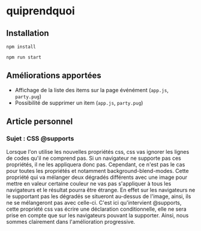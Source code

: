 # quiprendquoi

## Installation

`npm install`

`npm run start`

## Améliorations apportées

- Affichage de la liste des items sur la page événément (`app.js`, `party.pug`)
- Possibilité de supprimer un item (`app.js`, `party.pug`)

## Article personnel

### Sujet : CSS @supports

Lorsque l'on utilise les nouvelles propriétés css, css vas ignorer les lignes de codes qu'il ne comprend pas. Si un navigateur ne supporte pas ces propriétés, il ne les appliquera donc pas. Cependant, ce n'est pas le cas pour toutes les propriétés et notamment background-blend-modes. Cette propriété qui va mélanger deux dégradés différents avec une image pour mettre en valeur certaine couleur ne vas pas s'appliquer à tous les navigateurs et le résultat pourra être étrange. En effet sur les navigateurs ne le supportant pas les dégradés se situeront au-dessus de l'image, ainsi, ils ne se mélangeront pas avec celle-ci. C'est ici qu'intervient @supports, cette propriété css vas écrire une déclaration conditionnelle, elle ne sera prise en compte que sur les navigateurs pouvant la supporter. Ainsi, nous sommes clairement dans l'amélioration progressive.
